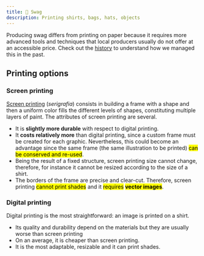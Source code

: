```yaml
---
title: 👕 Swag
description: Printing shirts, bags, hats, objects
---
```

Producing swag differs from printing on paper because it requires more advanced tools and techniques that local producers usually do not offer at an accessible price. Check out the [history](history.md) to understand how we managed this in the past.

## Printing options

### Screen printing

[Screen printing](https://en.wikipedia.org/wiki/Screen_printing) (_serigrafia_) consists in building a frame with a shape and then a uniform color fills the different levels of shapes, constituting multiple layers of paint. The attributes of screen printing are several.

* It is **slightly more durable** with respect to digital printing.
* It **costs relatively more** than digital printing, since a custom frame must be created for each graphic. Nevertheless, this could become an advantage since the same frame (the same illustration to be printed) <mark>can be conserved and re-used</mark>.
* Being the result of a fixed structure, screen printing size cannot change, therefore, for instance it cannot be resized according to the size of a shirt.
* The borders of the frame are precise and clear-cut. Therefore, screen printing <mark>cannot print shades</mark> and it <mark>requires</mark> <mark>**vector images**</mark>.

### Digital printing

Digital printing is the most straightforward: an image is printed on a shirt.

* Its quality and durability depend on the materials but they are usually worse than screen printing
* On an average, it is cheaper than screen printing.
* It is the most adaptable, resizable and it can print shades.
